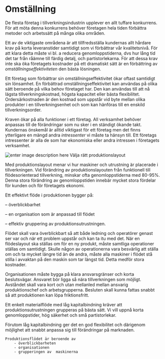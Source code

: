 # Omställning

De flesta företag i tillverkningsindustrin upplever en allt tuffare konkurrens. För att möta denna konkurrens behöver företagen hela tiden förbättra metoder och arbetssätt på många olika områden.

Ett av de viktigaste områdena är att tillfredsställa kundernas allt hårdare krav på korta leveranstider samtidigt som vi förbättrar vår kvalitetsnivå. För att klara detta måste vi bl. a reducera genomloppstiderna, dvs hur lång tid det tar från råämne till färdig detalj, och partistorlekarna. För att dessa krav inte ska öka företagets kostnader på ett dramatiskt sätt är en förbättring av _omställningseffektiviteten_ den bästa lösningen.

Ett företag som förbättrar sin omställningseffektivitet ökar oftast samtidigt sin lönsamhet. En förbättrad omställningseffektivitet kan användas på olika sätt beroende på vilka behov företaget har. Den kan användas till att nå lägsta tillverkningskostnad, högsta kapacitet eller bästa flexibilitet. Ordersärkostnaden är den kostnad som uppstår vid byte mellan olika produkter i en tillverkningsenhet och som kan hänföras till en enskild tillverkningsorder.

Kraven ökar på alla funktioner i ett företag. All verksamhet behöver anpassas till de förändringar som nu sker i en ständigt ökande takt. Kundernas önskemål är alltid viktigast för ett företag men det finns ytterligare en mängd andra _intressenter_ vi måste ta hänsyn till. Ett företags intressenter är alla de som har ekonomiska eller andra intressen i företagets verksamhet.

![enter image description here](https://lernia.itslearning.com/data/1821/C33238/Bilder/Produktionsteknik%20&%20Ekonomi/image210.gif)
Välja rätt produktionslayout

Med produktionslayout menar vi hur maskiner och utrustning är placerade i tillverkningen. Vid förändring av produktionslayouten från funktionell till flödesorienterad tillverkning, minskar ofta genomloppstiderna med 80-95%. Denna stora förändring av genomloppstiden innebär mycket stora fördelar för kunden och för företagets ekonomi.

Ett effektivt flöde i produktionen bygger på:

– överblickbarhet

– en organisation som är anpassad till flödet

– effektiv gruppering av produktionsutrustningen.

Flödet skall vara överblickbart så att både ledning och operatörer genast ser var och när ett problem uppstår och kan ta itu med det. När en flödeslayout ska ställas om för en ny produkt, måste samtliga operationer ställas om samtidigt. Skulle någon av operationerna vara besvärlig att ställa om och ta mycket längre tid än de andra, måste alla maskiner i flödet stå stilla i avvaktan på den maskin som tar längst tid. Detta medför stora kostnader.

Organisationen måste bygga på klara ansvarsgränser och korta beslutsvägar. Ansvaret bör ligga så nära tillverkningen som möjligt. Avståndet skall vara kort och utan mellanled mellan ansvarig produktionschef och arbetsgrupperna. Besluten skall kunna fattas snabbt så att produktionen kan löpa friktionsfritt.

Ett enkelt materialflöde med låg kapitalbindning kräver att produktionsutrustningen grupperas på bästa sätt. Vi vill uppnå korta genomloppstider, hög säkerhet och små partistorlekar.

Förutom låg kapitalbindning ger det en god flexibilitet och därigenom möjlighet att snabbt anpassa sig till förändringar på marknaden.

    Produktionsflödet är beroende av
        - överblickbarheten
        - organisationen
        - grupperingen av  maskinerna
